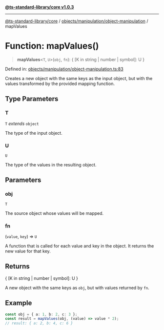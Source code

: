[**@ts-standard-library/core v1.0.3**](../../../../README.md)

***

[@ts-standard-library/core](../../../../modules.md) / [objects/manipulation/object-manipulation](../README.md) / mapValues

# Function: mapValues()

> **mapValues**\<`T`, `U`\>(`obj`, `fn`): \{ \[K in string \| number \| symbol\]: U \}

Defined in: [objects/manipulation/object-manipulation.ts:83](https://github.com/gabaudette/ts-stdlib/blob/be448e6a9d9c20c6c2f27f6550ce4e65fc8c9b89/packages/core/src/objects/manipulation/object-manipulation.ts#L83)

Creates a new object with the same keys as the input object, but with the values transformed by the provided mapping function.

## Type Parameters

### T

`T` *extends* `object`

The type of the input object.

### U

`U`

The type of the values in the resulting object.

## Parameters

### obj

`T`

The source object whose values will be mapped.

### fn

(`value`, `key`) => `U`

A function that is called for each value and key in the object. It returns the new value for that key.

## Returns

\{ \[K in string \| number \| symbol\]: U \}

A new object with the same keys as `obj`, but with values returned by `fn`.

## Example

```typescript
const obj = { a: 1, b: 2, c: 3 };
const result = mapValues(obj, (value) => value * 2);
// result: { a: 2, b: 4, c: 6 }
```
